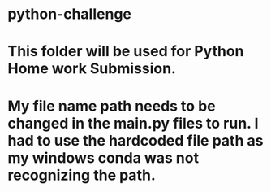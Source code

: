 # python-challenge
# This folder will be used for Python Home work Submission.
# My file name path needs to be changed in the main.py files to run. I had to use the hardcoded file path as my windows conda was not recognizing the path.
